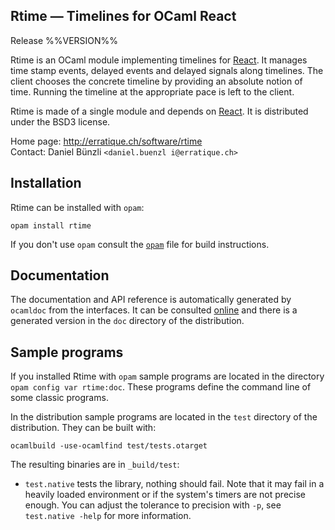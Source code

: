 Rtime — Timelines for OCaml React
-------------------------------------------------------------------------------
Release %%VERSION%%

Rtime is an OCaml module implementing timelines for [React][1].  It
manages time stamp events, delayed events and delayed signals along
timelines. The client chooses the concrete timeline by providing an
absolute notion of time. Running the timeline at the appropriate pace
is left to the client.

Rtime is made of a single module and depends on [React][1]. It is
distributed under the BSD3 license.

[1]: http://erratique.ch/software/react

Home page: http://erratique.ch/software/rtime  
Contact: Daniel Bünzli `<daniel.buenzl i@erratique.ch>`


## Installation

Rtime can be installed with `opam`:

    opam install rtime

If you don't use `opam` consult the [`opam`](opam) file for build
instructions.


## Documentation

The documentation and API reference is automatically generated by
`ocamldoc` from the interfaces. It can be consulted [online][3]
and there is a generated version in the `doc` directory of the 
distribution. 

[3]: http://erratique.ch/software/rtime/doc/Rtime


## Sample programs

If you installed Rtime with `opam` sample programs are located in
the directory `opam config var rtime:doc`. These programs define
the command line of some classic programs.

In the distribution sample programs are located in the `test`
directory of the distribution. They can be built with:

    ocamlbuild -use-ocamlfind test/tests.otarget

The resulting binaries are in `_build/test`:

- `test.native` tests the library, nothing should fail. Note that it
  may fail in a heavily loaded environment or if the system's timers
  are not precise enough. You can adjust the tolerance to precision
  with `-p`, see `test.native -help` for more information.
  
